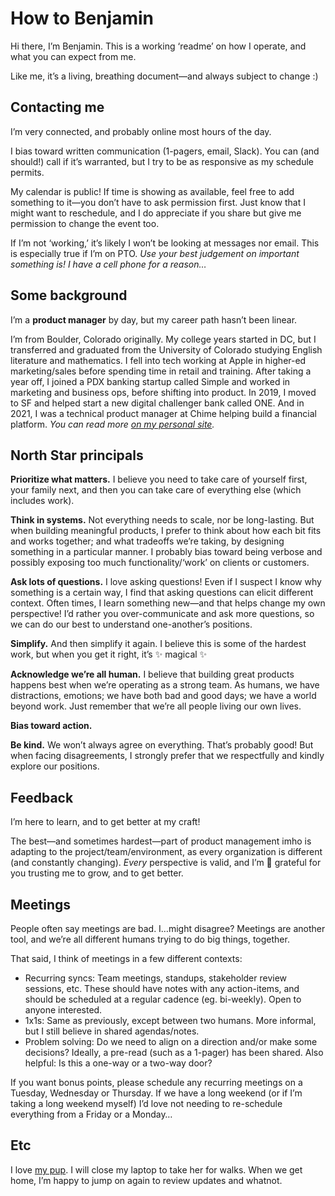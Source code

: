 # How to Benjamin

Hi there, I’m Benjamin. This is a working ‘readme’ on how I operate, and what you can expect from me.

Like me, it’s a living, breathing document—and always subject to change :)

## Contacting me

I’m very connected, and probably online most hours of the day.

I bias toward written communication (1-pagers, email, Slack). You can (and should!) call if it’s warranted, but I try to be as responsive as my schedule permits.

My calendar is public! If time is showing as available, feel free to add something to it—you don’t have to ask permission first. Just know that I might want to reschedule, and I do appreciate if you share but give me permission to change the event too.

If I’m not ‘working,’ it’s likely I won’t be looking at messages nor email. This is especially true if I’m on PTO. _Use your best judgement on important something is! I have a cell phone for a reason…_

## Some background

I’m a **product manager** by day, but my career path hasn’t been linear.

I’m from Boulder, Colorado originally. My college years started in DC, but I transferred and graduated from the University of Colorado studying English literature and mathematics. I fell into tech working at Apple in higher-ed marketing/sales before spending time in retail and training. After taking a year off, I joined a PDX banking startup called Simple and worked in marketing and business ops, before shifting into product. In 2019, I moved to SF and helped start a new digital challenger bank called ONE. And in 2021, I was a technical product manager at Chime helping build a financial platform. _You can read more [on my personal site](https://benjaminchait.net)._

## North Star principals

**Prioritize what matters.** I believe you need to take care of yourself first, your family next, and then you can take care of everything else (which includes work).

**Think in systems.** Not everything needs to scale, nor be long-lasting. But when building meaningful products, I prefer to think about how each bit fits and works together; and what tradeoffs we’re taking, by designing something in a particular manner. I probably bias toward being verbose and possibly exposing too much functionality/‘work’ on clients or customers.

**Ask lots of questions.** I love asking questions! Even if I suspect I know why something is a certain way, I find that asking questions can elicit different context. Often times, I learn something new—and that helps change my own perspective! I’d rather you over-communicate and ask more questions, so we can do our best to understand one-another’s positions.

**Simplify.** And then simplify it again. I believe this is some of the hardest work, but when you get it right, it’s ✨ magical ✨

**Acknowledge we’re all human.** I believe that building great products happens best when we’re operating as a strong team. As humans, we have distractions, emotions; we have both bad and good days; we have a world beyond work. Just remember that we’re all people living our own lives.

**Bias toward action.**

**Be kind.** We won’t always agree on everything. That’s probably good! But when facing disagreements, I strongly prefer that we respectfully and kindly explore our positions.

## Feedback

I’m here to learn, and to get better at my craft!

The best—and sometimes hardest—part of product management imho is adapting to the project/team/environment, as every organization is different (and constantly changing). _Every_ perspective is valid, and I’m 🙏 grateful for you trusting me to grow, and to get better.

## Meetings

People often say meetings are bad. I…might disagree? Meetings are another tool, and we’re all different humans trying to do big things, together.

That said, I think of meetings in a few different contexts:
* Recurring syncs: Team meetings, standups, stakeholder review sessions, etc. These should have notes with any action-items, and should be scheduled at a regular cadence (eg. bi-weekly). Open to anyone interested.
* 1x1s: Same as previously, except between two humans. More informal, but I still believe in shared agendas/notes.
* Problem solving: Do we need to align on a direction and/or make some decisions? Ideally, a pre-read (such as a 1-pager) has been shared. Also helpful: Is this a one-way or a two-way door?

If you want bonus points, please schedule any recurring meetings on a Tuesday, Wednesday or Thursday. If we have a long weekend (or if I’m taking a long weekend myself) I’d love not needing to re-schedule everything from a Friday or a Monday…

## Etc

I love [my pup](https://lyra.dog). I will close my laptop to take her for walks. When we get home, I’m happy to jump on again to review updates and whatnot.
